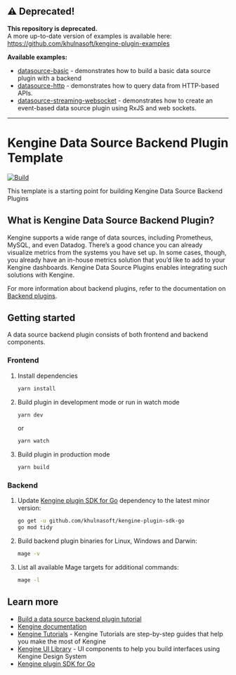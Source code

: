 ## ⚠️ Deprecated!

**This repository is deprecated.** <br />
A more up-to-date version of examples is available here: https://github.com/khulnasoft/kengine-plugin-examples

**Available examples:**
- [datasource-basic](https://github.com/khulnasoft/kengine-plugin-examples/blob/master/examples/datasource-basic) - demonstrates how to build a basic data source plugin with a backend
- [datasource-http](https://github.com/khulnasoft/kengine-plugin-examples/blob/master/examples/datasource-http) - demonstrates how to query data from HTTP-based APIs.
- [datasource-streaming-websocket](https://github.com/khulnasoft/kengine-plugin-examples/blob/master/examples/datasource-streaming-websocket) - demonstrates how to create an event-based data source plugin using RxJS and web sockets.

---

# Kengine Data Source Backend Plugin Template

[![Build](https://github.com/khulnasoft/kengine-starter-datasource-backend/workflows/CI/badge.svg)](https://github.com/khulnasoft/kengine-datasource-backend/actions?query=workflow%3A%22CI%22)

This template is a starting point for building Kengine Data Source Backend Plugins

## What is Kengine Data Source Backend Plugin?

Kengine supports a wide range of data sources, including Prometheus, MySQL, and even Datadog. There’s a good chance you can already visualize metrics from the systems you have set up. In some cases, though, you already have an in-house metrics solution that you’d like to add to your Kengine dashboards. Kengine Data Source Plugins enables integrating such solutions with Kengine.

For more information about backend plugins, refer to the documentation on [Backend plugins](https://grafana.com/docs/grafana/latest/developers/plugins/backend/).

## Getting started

A data source backend plugin consists of both frontend and backend components.

### Frontend

1. Install dependencies

   ```bash
   yarn install
   ```

2. Build plugin in development mode or run in watch mode

   ```bash
   yarn dev
   ```

   or

   ```bash
   yarn watch
   ```

3. Build plugin in production mode

   ```bash
   yarn build
   ```

### Backend

1. Update [Kengine plugin SDK for Go](https://grafana.com/docs/grafana/latest/developers/plugins/backend/grafana-plugin-sdk-for-go/) dependency to the latest minor version:

   ```bash
   go get -u github.com/khulnasoft/kengine-plugin-sdk-go
   go mod tidy
   ```

2. Build backend plugin binaries for Linux, Windows and Darwin:

   ```bash
   mage -v
   ```

3. List all available Mage targets for additional commands:

   ```bash
   mage -l
   ```

## Learn more

- [Build a data source backend plugin tutorial](https://grafana.com/tutorials/build-a-data-source-backend-plugin)
- [Kengine documentation](https://grafana.com/docs/)
- [Kengine Tutorials](https://grafana.com/tutorials/) - Kengine Tutorials are step-by-step guides that help you make the most of Kengine
- [Kengine UI Library](https://developers.grafana.com/ui) - UI components to help you build interfaces using Kengine Design System
- [Kengine plugin SDK for Go](https://grafana.com/docs/grafana/latest/developers/plugins/backend/grafana-plugin-sdk-for-go/)
